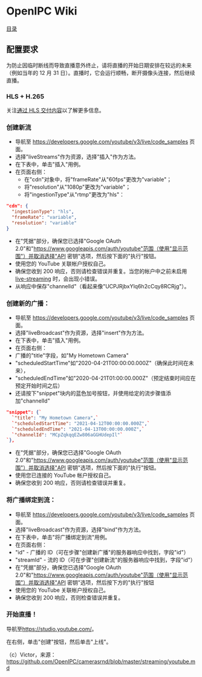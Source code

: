# OpenIPC Wiki
[目录](../README.zh.md)

配置要求 
--------------------------

为防止因临时断线而导致直播意外终止，请将直播的开始日期安排在较远的未来（例如当年的 12 月 31 日）。直播时，它会运行顺畅，断开摄像头连接，然后继续直播。

### HLS + H.265

关注[通过 HLS 交付内容](https://developers.google.com/youtube/v3/live/guides/hls-ingestion)以了解更多信息。

### 创建新流

- 导航至 <https://developers.google.com/youtube/v3/live/code_samples> 页面。
- 选择"liveStreams"作为资源，选择"插入"作为方法。
- 在下表中，单击"插入"用例。
- 在页面右侧：
  - 在"cdn"对象中，将"frameRate"从"60fps"更改为"variable"；
  - 将"resolution"从"1080p"更改为"variable"；
  - 将"ingestionType"从"rtmp"更改为"hls"：

```json
"cdn": {
  "ingestionType": "hls",
  "frameRate": "variable",
  "resolution": "variable"
}
```

- 在"凭据"部分，确保您已选择"Google OAuth 2.0"和"https://www.googleapis.com/auth/youtube"范围（使用"显示范围"）并取消选择"API 密钥"选项，然后按下面的"执行"按钮。
- 使用您的 YouTube 关联帐户授权自己。
- 确保您收到 200 响应，否则请检查错误并重复。当您的帐户中之前未启用 [live-streaming](https://support.google.com/youtube/answer/2474026?hl=en) 时，会出现小错误。
- 从响应中保存"channelId"（看起来像"UCPJRjbxYlq6h2cCqy8RCRjg"）。


### 创建新的广播：

- 导航至 <https://developers.google.com/youtube/v3/live/code_samples> 页面。
- 选择"liveBroadcast"作为资源，选择"insert"作为方法。
- 在下表中，单击"插入"用例。
- 在页面右侧：
- 广播的"title"字段，如"My Hometown Camera"
- "scheduledStartTime"如"2020-04-21T00:00:00.000Z"（确保此时间在未来），
- "scheduledEndTime"如"2020-04-21T01:00:00.000Z"（预定结束时间应在预定开始时间之后）
- 还请按下"snippet"块内的蓝色加号按钮，并使用给定的流步骤值添加"channelId"

```json
"snippet": {`
  `"title": "My Hometown Camera",`
  `"scheduledStartTime": "2021-04-12T00:00:00.000Z",`
  `"scheduledEndTime": "2021-04-13T00:00:00.000Z",`
  `"channelId": "MCpZqkqqEZw806aGGHUdepIl"`
`},
```

- 在"凭据"部分，确保您已选择"Google OAuth 2.0"和"https://www.googleapis.com/auth/youtube"范围（使用"显示范围"）并取消选择"API 密钥"选项，然后按下面的"执行"按钮。
- 使用您已连接的 YouTube 帐户授权自己。
- 确保您收到 200 响应，否则请检查错误并重复。


### 将广播绑定到流：

- 导航至 <https://developers.google.com/youtube/v3/live/code_samples> 页面。
- 选择"liveBroadcast"作为资源，选择"bind"作为方法。
- 在下表中，单击"将广播绑定到流"用例。
- 在页面右侧：
- "id" - 广播的 ID（可在步骤"创建新广播"的服务器响应中找到，字段"id"）
- "streamId" - 流的 ID（可在步骤"创建新流"的服务器响应中找到，字段"id"）
- 在"凭据"部分，确保您已选择"Google OAuth 2.0"和"https://www.googleapis.com/auth/youtube"范围（使用"显示范围"）并取消选择"API 密钥"选项，然后按下方的"执行"按钮
- 使用您的 YouTube 关联帐户授权自己。
- 确保您收到 200 响应，否则检查错误并重复。


### 开始直播！

导航至<https://studio.youtube.com/>。

在右侧，单击"创建"按钮，然后单击"上线"。


（c）Victor，来源：https://github.com/OpenIPC/camerasrnd/blob/master/streaming/youtube.md


